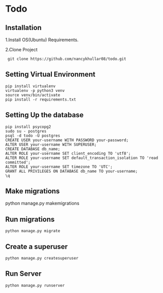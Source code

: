 Todo
==============



## Installation
 
 1.Install OS(Ubuntu) Requirements.
 
 2.Clone Project
 
     git clone https://github.com/nancykhullar08/todo.git


## Setting Virtual Environment

    pip install virtualenv
    virtualenv -p python3 venv
    source venv/bin/activate
    pip install -r requirements.txt    

## Setting Up the database

    pip install psycopg2
    sudo su - postgres
    psql -d todo -U postgres
    CREATE USER your-username WITH PASSWORD your-password;
    ALTER USER your-username WITH SUPERUSER;
    CREATE DATABASE db_name;
    ALTER ROLE your-username SET client_encoding TO 'utf8';
    ALTER ROLE your-username SET default_transaction_isolation TO 'read committed';
    ALTER ROLE your-username SET timezone TO 'UTC';
    GRANT ALL PRIVILEGES ON DATABASE db_name TO your-username;
    \q
   
## Make migrations


   python manage.py makemigrations


## Run migrations
   
    python manage.py migrate


## Create a superuser

    python manage.py createsuperuser

## Run Server

    python manage.py runserver


